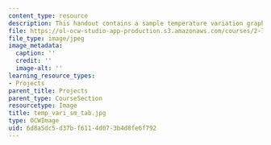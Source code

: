 ```yaml
---
content_type: resource
description: This handout contains a sample temperature variation graph.
file: https://ol-ocw-studio-app-production.s3.amazonaws.com/courses/2-76-multi-scale-system-design-fall-2004/6d8a5dc5d37bf6114d073b4d8fe6f792_temp_vari_sm_tab.jpg
file_type: image/jpeg
image_metadata:
  caption: ''
  credit: ''
  image-alt: ''
learning_resource_types:
- Projects
parent_title: Projects
parent_type: CourseSection
resourcetype: Image
title: temp_vari_sm_tab.jpg
type: OCWImage
uid: 6d8a5dc5-d37b-f611-4d07-3b4d8fe6f792
---
```

